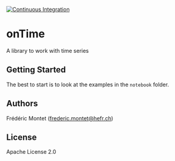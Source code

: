 [![Continuous Integration](https://github.com/fredmontet/ontime/actions/workflows/ci.yml/badge.svg)](https://github.com/fredmontet/ontime/actions/workflows/ci.yml)

onTime
======

A library to work with time series

## Getting Started

The best to start is to look at the examples in the `notebook` folder.

## Authors

Frédéric Montet (frederic.montet@hefr.ch)

## License

Apache License 2.0
